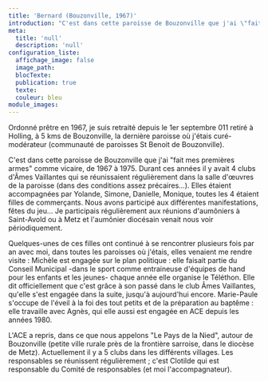 ```yaml
---
title: 'Bernard (Bouzonville, 1967)'
introduction: "C'est dans cette paroisse de Bouzonville que j'ai \"fait mes premières armes\" comme vicaire, de 1967 à 1975. Durant ces années il y avait 4 clubs d'Âmes Vaillantes qui se réunissaient régulièrement dans la salle d'œuvres de la paroisse (dans des conditions assez précaires...)."
meta:
  title: 'null'
  description: 'null'
configuration_liste:
  affichage_image: false
  image_path:
  blocTexte:
  publication: true
  texte:
  couleur: bleu
module_images:
---
```



Ordonné prêtre en 1967, je suis retraité depuis le 1er septembre 011 retiré à Holling, à 5 kms de Bouzonville, la dernière paroisse où j'étais curé-modérateur (communauté de paroisses St Benoit de Bouzonville).

C'est dans cette paroisse de Bouzonville que j'ai "fait mes premières armes" comme vicaire, de 1967 à 1975. Durant ces années il y avait 4 clubs d'Âmes Vaillantes qui se réunissaient régulièrement dans la salle d'œuvres de la paroisse (dans des conditions assez précaires…). Elles étaient accompagnées par Yolande, Simone, Danielle, Monique, toutes les 4 étaient filles de commerçants. Nous avons participé aux différentes manifestations, fêtes du jeu… Je participais régulièrement aux réunions d'aumôniers à Saint-Avold ou à Metz et l'aumônier diocésain venait nous voir périodiquement.

Quelques-unes de ces filles ont continué à se rencontrer plusieurs fois par an avec moi, dans toutes les paroisses où j'étais, elles venaient me rendre visite : Michèle est engagée sur le plan politique : elle faisait partie du Conseil Municipal -dans le sport comme entraineuse d'équipes de hand pour les enfants et les jeunes- chaque année elle organise le Téléthon. Elle dit officiellement que c'est grâce à son passé dans le club Âmes Vaillantes, qu'elle s'est engagée dans la suite, jusqu'à aujourd'hui encore. Marie-Paule s'occupe de l'éveil à la foi des tout petits et de la préparation au baptême : elle travaille avec Agnès, qui elle aussi est engagée en ACE depuis les années 1980.

L'ACE a repris, dans ce que nous appelons "Le Pays de la Nied", autour de Bouzonville (petite ville rurale près de la frontière sarroise, dans le diocèse de Metz). Actuellement il y a 5 clubs dans les différents villages. Les responsables se réunissent régulièrement ; c'est Clotilde qui est responsable du Comité de responsables (et moi l'accompagnateur).
